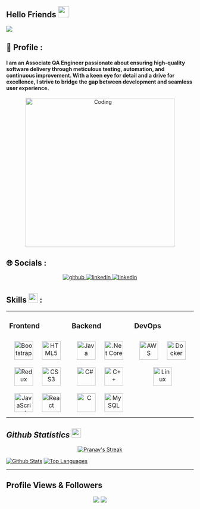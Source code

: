 ## Hello Friends <img src = "https://raw.githubusercontent.com/MartinHeinz/MartinHeinz/master/wave.gif" width = 30px> 

<p>
  <a href="#"><img src="https://readme-typing-svg.herokuapp.com?&font=Roboto&color=0000FF&size=24&lines=Hi+I'm+PRANAV;I'm+a+Associate+QA+Engineer;Welcome+to+my+GitHub+Profile!" /></a>
</p>

## 💫 Profile :
#### I am an Associate QA Engineer passionate about ensuring high-quality software delivery through meticulous testing, automation, and continuous improvement. With a keen eye for detail and a drive for excellence, I strive to bridge the gap between development and seamless user experience.

<div align="center">
<img alt="Coding" width="400" src="https://user-images.githubusercontent.com/74038190/229223263-cf2e4b07-2615-4f87-9c38-e37600f8381a.gif">
</div>

## 🌐 Socials :
<div align="center"> 
<a href="https://github.com/pkharche79" target="_blank">
<img src=https://img.shields.io/badge/github-%2324292e.svg?&style=for-the-badge&logo=github&logoColor=white alt=github style="margin-bottom: 5px;" />
</a>
<a href="https://www.linkedin.com/in/pranav-kharche-86521b232/" target="_blank">
<img src=https://img.shields.io/badge/linkedin-%231E77B5.svg?&style=for-the-badge&logo=linkedin&logoColor=white alt=linkedin style="margin-bottom: 5px;" />
</a>
<a href="mailto:pranavkharche79@gmail.com" target="_blank">
<img src=https://img.shields.io/static/v1?message=Gmail&logo=gmail&label=&color=D14836&logoColor=white&labelColor=&style=for-the-badge alt=linkedin style="margin-bottom: 5px;" />
</a>
</div>

## Skills  <img src = "https://media2.giphy.com/media/QssGEmpkyEOhBCb7e1/giphy.gif?cid=ecf05e47a0n3gi1bfqntqmob8g9aid1oyj2wr3ds3mg700bl&rid=giphy.gif" width=25px /> :

<table><tr><td valign="top" width="33%">



### Frontend  
<div align="center">  
<a href="https://getbootstrap.com/docs/3.4/javascript/" target="_blank"><img style="margin: 10px" src="https://profilinator.rishav.dev/skills-assets/bootstrap-plain.svg" alt="Bootstrap" height="50" /></a>  
<a href="https://en.wikipedia.org/wiki/HTML5" target="_blank"><img style="margin: 10px" src="https://profilinator.rishav.dev/skills-assets/html5-original-wordmark.svg" alt="HTML5" height="50" /></a>  
<a href="https://redux.js.org/" target="_blank"><img style="margin: 10px" src="https://profilinator.rishav.dev/skills-assets/redux-original.svg" alt="Redux" height="50" /></a>  
<a href="https://www.w3schools.com/css/" target="_blank"><img style="margin: 10px" src="https://profilinator.rishav.dev/skills-assets/css3-original-wordmark.svg" alt="CSS3" height="50" /></a>  
<a href="https://www.javascript.com/" target="_blank"><img style="margin: 10px" src="https://profilinator.rishav.dev/skills-assets/javascript-original.svg" alt="JavaScript" height="50" /></a>  
<a href="https://reactjs.org/" target="_blank"><img style="margin: 10px" src="https://profilinator.rishav.dev/skills-assets/react-original-wordmark.svg" alt="React" height="50" /></a>  
</div>

</td><td valign="top" width="33%">



### Backend  
<div align="center">  
<a href="https://www.java.com/" target="_blank"><img style="margin: 10px" src="https://profilinator.rishav.dev/skills-assets/java-original-wordmark.svg" alt="Java" height="50" /></a>  
<a href="https://dotnet.microsoft.com/download" target="_blank"><img style="margin: 10px" src="https://profilinator.rishav.dev/skills-assets/dotnetcore.png" alt=".Net Core" height="50" /></a>  
<a href="https://docs.microsoft.com/en-us/dotnet/csharp/" target="_blank"><img style="margin: 10px" src="https://profilinator.rishav.dev/skills-assets/csharp-original.svg" alt="C#" height="50" /></a>  
<a href="https://www.cplusplus.com/" target="_blank"><img style="margin: 10px" src="https://profilinator.rishav.dev/skills-assets/cplusplus-original.svg" alt="C++" height="50" /></a>  
<a href="https://www.cprogramming.com/" target="_blank"><img style="margin: 10px" src="https://profilinator.rishav.dev/skills-assets/c-original.svg" alt="C" height="50" /></a>  
<a href="https://www.mysql.com/" target="_blank"><img style="margin: 10px" src="https://profilinator.rishav.dev/skills-assets/mysql-original-wordmark.svg" alt="MySQL" height="50" /></a>  
</div>

</td><td valign="top" width="33%">



### DevOps  
<div align="center">  
<a href="https://aws.amazon.com/" target="_blank"><img style="margin: 10px" src="https://profilinator.rishav.dev/skills-assets/amazonwebservices-original-wordmark.svg" alt="AWS" height="50" /></a>  
<a href="https://www.docker.com/" target="_blank"><img style="margin: 10px" src="https://profilinator.rishav.dev/skills-assets/docker-original-wordmark.svg" alt="Docker" height="50" /></a>  
<a href="https://www.linux.org/" target="_blank"><img style="margin: 10px" src="https://profilinator.rishav.dev/skills-assets/linux-original.svg" alt="Linux" height="50" /></a>  
</div>

</td></tr></table>  


<h2 align='left'><i>Github Statistics  <img src="https://media.giphy.com/media/cj87CxfRtrUifF3Ryk/giphy.gif" width="25px" /></i></h2>
<p align="center">
<a href="#">
<img  alt="Pranav's Streak" src="https://github-readme-streak-stats.herokuapp.com/?user=pkharche79&theme=radical&hide_border=false"/>
</a>
</p>
<a href="#"><img alt="Github Stats" src="https://github-readme-stats.vercel.app/api?username=pkharche79&theme=radical&hide_border=false&include_all_commits=false&count_private=false" /></a>
<a href="#"><img alt="Top Languages" src="https://github-readme-stats.vercel.app/api/top-langs/?username=pkharche79&theme=radical&hide_border=false&include_all_commits=true&count_private=true&layout=compact" /></a>
<br/>

---
## Profile Views & Followers
<div align="center">
<img src="https://komarev.com/ghpvc/?username=pkharche79&color=blueviolet">
<a href="https://github.com/pkharche79?tab=followers"><img src="https://img.shields.io/github/followers/pkharche79?label=Followers&style=social"></a>
<div>
